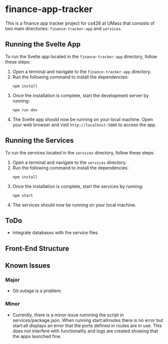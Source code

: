 # finance-app-tracker

This is a finance app tracker project for cs426 at UMass that consists of two main directories: `finance-tracker-app` and `services`.

## Running the Svelte App

To run the Svelte app located in the `finance-tracker-app` directory, follow these steps:

1. Open a terminal and navigate to the `finance-tracker-app` directory.
2. Run the following command to install the dependencies:
    ```
    npm install
    ```
3. Once the installation is complete, start the development server by running:
    ```
    npm run dev
    ```
4. The Svelte app should now be running on your local machine. Open your web browser and visit `http://localhost:5000` to access the app.

## Running the Services

To run the services located in the `services` directory, follow these steps:

1. Open a terminal and navigate to the `services` directory.
2. Run the following command to install the dependencies:
    ```
    npm install
    ```
3. Once the installation is complete, start the services by running:
    ```
    npm start
    ```
4. The services should now be running on your local machine.

## ToDo

- integrate databases with the service files

## Front-End Structure

### 

## Known Issues

### Major
- Git outage is a problem

### Minor
- Currently, there is a minor issue runnning the script in services/package.json. 
When running start:allroutes there is no error but start:all displays an error that the ports defined in routes are in use. This does not interfere with functionality and logs are created showing that the apps launched fine.
